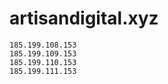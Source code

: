# artisandigital.xyz

    185.199.108.153
    185.199.109.153
    185.199.110.153
    185.199.111.153
